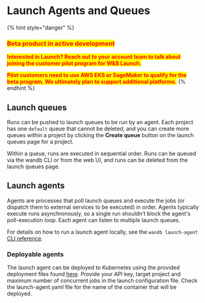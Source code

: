 # Launch Agents and Queues

{% hint style="danger" %}
### <mark style="color:red;">**Beta product in active development**</mark>

<mark style="color:red;">**Interested in Launch? Reach out to your account team to talk about joining the customer pilot program for W\&B Launch.**</mark>

<mark style="color:red;">**Pilot customers need to use AWS EKS or SageMaker to qualify for the beta program. We ultimately plan to support additional platforms.**</mark>
{% endhint %}

## Launch queues

Runs can be pushed to launch queues to be run by an agent. Each project has one `default` queue that cannot be deleted, and you can create more queues within a project by clicking the **Create queue** button on the launch queues page for a project.

Within a queue, runs are executed in sequential order. Runs can be queued via the wandb CLI or from the web UI, and runs can be deleted from the launch queues page.

## Launch agents

Agents are processes that poll launch queues and execute the jobs (or dispatch them to external services to be executed) in order. Agents typically execute runs asynchronously, so a single run shouldn't block the agent's poll-execution loop. Each agent can listen to multiple launch queues.

For details on how to run a launch agent locally, see the `wandb launch-agent` [CLI reference](../../ref/cli/wandb-launch-agent.md).

### Deployable agents

The launch agent can be deployed to Kubernetes using the provided deployment files found [here](https://github.com/wandb/wandb/tree/master/wandb/sdk/launch/deploys). Provide your API key, target project and maximum number of concurrent jobs in the launch configuration file. Check the launch-agent.yaml file for the name of the container that will be deployed.
